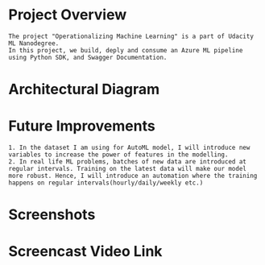 # Project Overview
	The project "Operationalizing Machine Learning" is a part of Udacity ML Nanodegree.
	In this project, we build, deply and consume an Azure ML pipeline using Python SDK, and Swagger Documentation.
# Architectural Diagram
 
# Future Improvements
	1. In the dataset I am using for AutoML model, I will introduce new variables to increase the power of features in the modelling.
	2. In real life ML problems, batches of new data are introduced at regular intervals. Training on the latest data will make our model more robust. Hence, I will introduce an automation where the training happens on regular intervals(hourly/daily/weekly etc.)
	
# Screenshots

# Screencast Video Link
